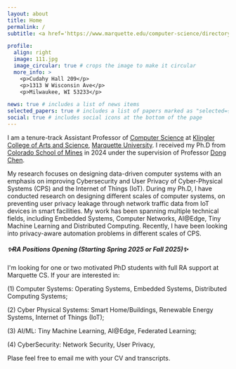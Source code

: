 ```yaml
---
layout: about
title: Home
permalink: /
subtitle: <a href='https://www.marquette.edu/computer-science/directory/keyang-yu.php'>Assistant Professor</a>, Marquette University.

profile:
  align: right
  image: 111.jpg
  image_circular: true # crops the image to make it circular
  more_info: >
    <p>Cudahy Hall 209</p>
    <p>1313 W Wisconsin Ave</p>
    <p>Milwaukee, WI 53233</p>

news: true # includes a list of news items
selected_papers: true # includes a list of papers marked as "selected={true}"
social: true # includes social icons at the bottom of the page
---
```


I am a tenure-track Assistant Professor of [Computer Science](https://www.marquette.edu/computer-science/) at [Klingler College of Arts and Science](https://www.marquette.edu/arts-sciences/), [Marquette University](https://www.marquette.edu/). I received my Ph.D from [Colorado School of Mines](https://www.mines.edu/) in 2024 under the supervision of Professor [Dong Chen](https://people.mines.edu/dongchen/).

My research focuses on designing data-driven computer systems with an emphasis on improving Cybersecurity and User Privacy of Cyber-Physical Systems (CPS) and the Internet of Things (IoT). During my Ph.D, I have conducted research on designing different scales of computer systems, on preventing user privacy leakage through network traffic data from IoT devices in smart facilities. My work has been spanning multiple technical fields, including Embedded Systems, Computer Networks, AI@Edge, Tiny Machine Learning and Distributed Computing. Recently, I have been looking into privacy-aware automation problems in different scales of CPS.

##### :sparkles:RA Positions Opening (Starting Spring 2025 or Fall 2025):sparkles:
I'm looking for one or two motivated PhD students with full RA support at Marquette CS. If your are interested in: 

(1) Computer Systems: Operating Systems, Embedded Systems, Distributed Computing Systems;

(2) Cyber Physical Systems: Smart Home/Buildings, Renewable Energy Systems, Internet of Things (IoT);

(3) AI/ML: Tiny Machine Learning, AI@Edge, Federated Learning;

(4) CyberSecurity: Network Security, User Privacy,

Plase feel free to email me with your CV and transcripts. 